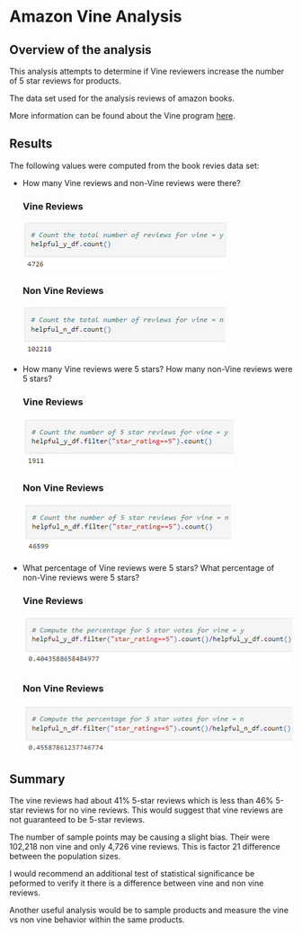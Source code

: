 # Amazon Vine Analysis

## Overview of the analysis

This analysis attempts to determine if Vine reviewers increase the number of 5 star reviews for products.

The data set used for the analysis reviews of amazon books.

More information can be found about the Vine program [here](https://www.amazon.com/vine/about).

## Results

The following values were computed from the book revies data set:

* How many Vine reviews and non-Vine reviews were there?

    ### Vine Reviews
    ![vine total](resources/vine_total.PNG)

    ### Non Vine Reviews
    ![non vine total](resources/total.PNG)

* How many Vine reviews were 5 stars? How many non-Vine reviews were 5 stars?

    ### Vine Reviews
    ![vine 5](resources/vine_5.PNG)

    ### Non Vine Reviews
    ![non vine 5](resources/5.PNG)

* What percentage of Vine reviews were 5 stars? What percentage of non-Vine reviews were 5 stars?

    ### Vine Reviews
    ![vine percentage](resources/vine_percent.PNG)

    ### Non Vine Reviews
    ![non vine percentage](resources/percent.PNG)

## Summary

The vine reviews had about 41% 5-star reviews which is less than 46% 5-star reviews for no vine reviews. This would suggest that vine reviews are not guaranteed to be 5-star reviews. 

The number of sample points may be causing a slight bias. Their were 102,218 non vine and only 4,726 vine reviews. This is factor 21 difference between the population sizes.

I would recommend an additional test of statistical significance be peformed to verify it there is a difference between vine and non vine reviews. 

Another useful analysis would be to sample products and measure the vine vs non vine behavior within the same products. 